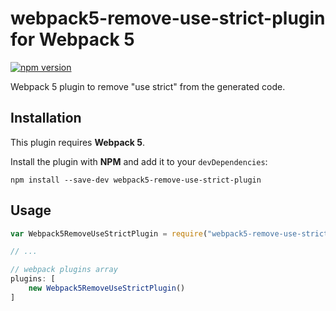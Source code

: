 # webpack5-remove-use-strict-plugin for Webpack 5

[![npm version](https://badge.fury.io/js/webpack5-remove-use-strict-plugin.svg)](https://badge.fury.io/js/webpack5-remove-use-strict-plugin)

Webpack 5 plugin to remove "use strict" from the generated code.

## Installation

This plugin requires **Webpack 5**.

Install the plugin with **NPM** and add it to your `devDependencies`:

`npm install --save-dev webpack5-remove-use-strict-plugin`

## Usage

```js
var Webpack5RemoveUseStrictPlugin = require("webpack5-remove-use-strict-plugin");

// ...

// webpack plugins array
plugins: [
    new Webpack5RemoveUseStrictPlugin()
]
```
